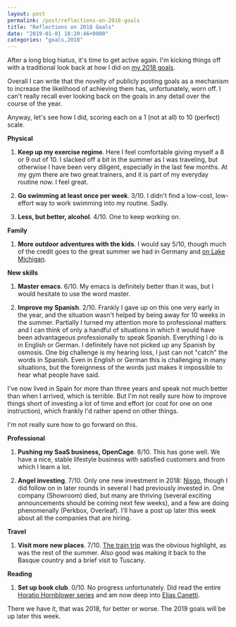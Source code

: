 ```yaml
---
layout: post
permalink: /post/reflections-on-2018-goals
title: "Reflections on 2018 Goals"
date: "2019-01-01 18:20:46+0000"
categories: "goals,2018"
---
```


After a long blog hiatus, it's time to get active again. I'm kicking things off
with a traditional look back at how I did on [my 2018 goals](/post/goals-for-2018).

Overall I can write that the novelty of publicly posting goals as a mechanism to
increase the likelihood of achieving them has, unfortunately, worn off.
I can't really recall ever looking back on the goals in any detail over the
course of the year.


Anyway, let's see how I did, scoring each on a 1 (not at all) to 10 (perfect) scale.

**Physical**

1. **Keep up my exercise regime**. Here I feel comfortable giving myself a 8 or 9 out of 10. I slacked off a bit in the summer as I was traveling, but otherwise I have been very diligent, especially in the last few months. At my gym there are
two great trainers, and it is part of my everyday routine now. I feel great.

2. **Go swimming at least once per week**. 3/10. I didn't find a low-cost, low-effort way to work swimming into my routine. Sadly. 

3. **Less, but better, alcohol**. 4/10. One to keep working on.

**Family**

1. **More outdoor adventures with the kids**. I would say 5/10, though much of the credit goes to the great summer we had in Germany and [on Lake Michigan](/post/at-the-lake).

**New skills**

1. **Master emacs**. 6/10. My emacs is definitely better than it was, but I would hesitate to use the word master.

2. **Improve my Spanish**. 2/10. Frankly I gave up on this one very early in the
year, and the situation wasn't helped by being away for 10 weeks in the summer.
Partially I turned my attention more to professional matters and I can think of
only a handful of situations in which it would have been advantageous
professionally to speak Spanish. Everything I do is in English or German.
I definitely have not picked up any Spanish by osmosis. One big challenge is
my hearing loss, I just can not "catch" the words in Spanish. Even in English
or German this is challenging in many situations, but the foreignness of the
words just makes it impossible to hear what people have said.

I've now lived in Spain for more than three years and speak not much better
than when I arrived, which is terrible. But I'm not really sure how to improve
things short of investing a lot of time and effort (or cost for one on one
instruction), which frankly I'd rather spend on other things. 

I'm not really sure how to go forward on this. 


**Professional**

1. **Pushing my SaaS business, OpenCage**. 8/10. This has gone well. We have a
nice, stable lifestyle business with satisfied customers and from which I
learn a lot.

2. **Angel investing**. 7/10. Only one new investment in 2018:
[Nisgo](https://www.nisgo.com/), though I did follow on in later rounds in
several I had previously invested in. One company (Showroom) died, but many are
thriving (several exciting announcements should be coming next few weeks),
and a few are doing phenomenally (Perkbox, Overleaf). I'll have a post up later this week about all
the companies that are hiring. 

**Travel**

1. **Visit more new places**. 7/10. [The train trip](/post/going-interrailing)
was the obvious highlight, as was the rest of the summer. Also good was making
it back to the Basque country and a brief visit to Tuscany.

**Reading**

1. **Set up book club**. 0/10. No progress unfortunately. Did read the entire
[Horatio Hornblower series](https://de.m.wikipedia.org/wiki/Horatio_Hornblower)
and am now deep into [Elias Canetti](https://de.m.wikipedia.org/wiki/Elias_Canetti). 

There we have it, that was 2018, for better or worse.
The 2019 goals will be up later this week.

